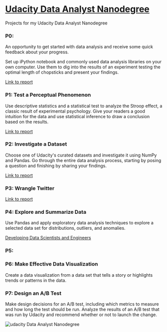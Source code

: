 # [Udacity Data Analyst Nanodegree](https://www.udacity.com/course/data-analyst-nanodegree--nd002)
Projects for my Udacity Data Analyst Nanodegree

### P0: 

An opportunity to get started with data analysis and receive some quick feedback about your progress.

Set up iPython notebook and commonly used data analysis libraries on your own computer. Use them to dig into the results of an experiment testing the optimal length of chopsticks and present your findings.

[Link to report]()

### P1: Test a Perceptual Phenomenon

Use descriptive statistics and a statistical test to analyze the Stroop effect, a classic result of experimental psychology. Give your readers a good intuition for the data and use statistical inference to draw a conclusion based on the results.

[Link to report]()


### P2: Investigate a Dataset

Choose one of Udacity's curated datasets and investigate it using NumPy and Pandas. Go through the entire data analysis process, starting by posing a question and finishing by sharing your findings.

[Link to report]()


### P3: Wrangle Twitter



[Link to report]()


### P4: Explore and Summarize Data

Use Pandas and apply exploratory data analysis techniques to explore a selected data set for distributions, outliers, and anomalies.



[Developing Data Scientists and Engineers](https://medium.freecodecamp.com/developing-data-scientists-engineers-710f4ef5a773#.eelnzef8u)

### P5: 

### P6: Make Effective Data Visualization
Create a data visualization from a data set that tells a story or highlights trends or patterns in the data. 


### P7: Design an A/B Test
Make design decisions for an A/B test, including which metrics to measure and how long the test should be run. Analyze the results of an A/B test that was run by Udacity and recommend whether or not to launch the change.


![udacity Data Analyst Nanodegree](https://raw.githubusercontent.com/abhiksark/Udacity-DataAnalyst-Nanodegree/master/Certificate.png)


